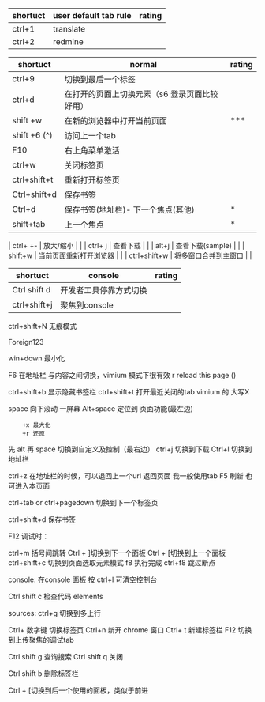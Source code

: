 
| shortuct | user default tab rule | rating |
| -------- | --------------------- | ------ |
| ctrl+1   | translate             |        |
| ctrl+2   | redmine               |        |




| shortuct     | normal                                        | rating |
| ------------ | --------------------------------------------- | ------ |
| ctrl+9       | 切换到最后一个标签                            |        |
| ctrl+d       | 在打开的页面上切换元素（s6 登录页面比较好用） |        |
| shift +w     | 在新的浏览器中打开当前页面                    | ***     |
| shift +6 (^) | 访问上一个tab                                 |        |
| F10          | 右上角菜单激活                                |        |
| ctrl+w       | 关闭标签页                                    |        |
| ctrl+shift+t | 重新打开标签页                                |        |
| Ctrl+shift+d | 保存书签                                      |        |
| Ctrl+d      | 保存书签(地址栏)- 下一个焦点(其他)            |*        |
| shift+tab      | 上一个焦点            |*        |

| ctrl+ +-     | 放大/缩小                  |        |
| ctrl+ j      | 查看下载                   |        |
| alt+j        | 查看下载(sample)           |        |
| shift+w      | 当前页面重新打开浏览器     |        |
| ctrl+shift+w | 将多窗口合并到主窗口       |        |

  


| shortuct     | console                | rating |
| ------------ | ---------------------- | ------ |
| Ctrl shift d | 开发者工具停靠方式切换 |        |
| ctrl+shift+j | 聚焦到console          |        |



ctrl+shift+N 无痕模式

Foreign123

win+down 最小化

F6 在地址栏 与内容之间切换，vimium 模式下很有效
r  reload this page ()


ctrl+shift+b 显示隐藏书签栏
ctrl+shift+t 打开最近关闭的tab  vimium 的 大写X

space 向下滚动 一屏幕
Alt+space 定位到 页面功能(最左边)
 
        +x 最大化
        +r 还原

先 alt 再 space 切换到自定义及控制（最右边）
ctrl+j  切换到下载
Ctrl+l 切换到地址栏

ctrl+z 在地址栏的时候，可以退回上一个url
返回页面 我一般使用tab
F5 刷新 也可进入本页面

ctrl+tab or  ctrl+pagedown  切换到下一个标签页

ctrl+shift+d 保存书签





F12 调试时：
 
ctrl+m  括号间跳转
Ctrl + ]切换到下一个面板
Ctrl + [切换到上一个面板
ctrl+shift+c 切换到页面选取元素模式
f8 执行完成
ctrl+f8 跳过断点


console:
在console 面板 按  ctrl+l  可清空控制台

Ctrl shift c 检查代码 elements


sources:
ctrl+g 切换到多上行



Ctrl+  数字键  切换标签页
Ctrl+n  新开 chrome 窗口
Ctrl+ t    新建标签栏
F12 切换到上传聚焦的调试tab 

Ctrl shift g  查询搜索
Ctrl shift q  关闭

Ctrl shift b   删除标签栏



Ctrl + [切换到后一个使用的面板，类似于前进





